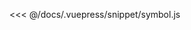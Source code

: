<ClientOnly>
  <code-view name="symbol" :is-code-view="false"/>
</ClientOnly>

<<< @/docs/.vuepress/snippet/symbol.js
